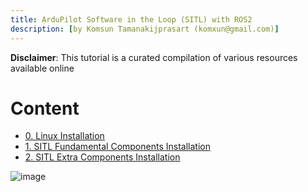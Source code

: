 ```yaml
---
title: ArduPilot Software in the Loop (SITL) with ROS2
description: [by Komsun Tamanakijprasart (komxun@gmail.com)]
---
```

**Disclaimer**: This tutorial is a curated compilation of various resources available online
# Content
- [0. Linux Installation](0_Linux_Installation.md)
- [1. SITL Fundamental Components Installation](1_SITL_Fundamantal.md)
- [2. SITL Extra Components Installation](2_SITL_Extra.md)

![image](https://github.com/user-attachments/assets/73041222-bc7a-448f-af90-7e40ca289459)

